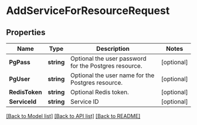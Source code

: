 # AddServiceForResourceRequest

## Properties

Name | Type | Description | Notes
------------ | ------------- | ------------- | -------------
**PgPass** | **string** | Optional the user password for the Postgres resource. | [optional] 
**PgUser** | **string** | Optional the user name for the Postgres resource. | [optional] 
**RedisToken** | **string** | Optional Redis token. | [optional] 
**ServiceId** | **string** | Service ID | [optional] 

[[Back to Model list]](../README.md#documentation-for-models) [[Back to API list]](../README.md#documentation-for-api-endpoints) [[Back to README]](../README.md)


